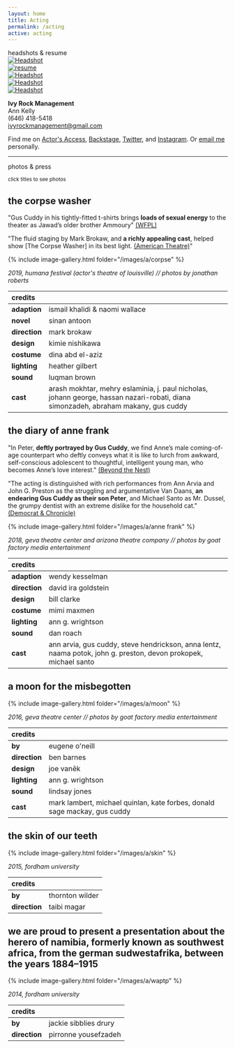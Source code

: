 ```yaml
---
layout: home
title: Acting
permalink: /acting
active: acting
---
```


<div id="intro" class="lh-title dib f1-ns f2-m f2">headshots <span class="i">&</span> resume</div>

<div class="cf mt4">
  <div class="fl w-100 w-50-ns">
  <a class="dim" href="/images/cuddy_headshot.jpg">
    <img src="/images/thumb/cuddy_headshot.jpg" alt="Headshot"/>
  </a>
  </div>
  <div class="fl w-100 w-50-ns">
  <a class="dim" href="/files/cuddy_resume.pdf"><img src="/images/cuddy_resume.jpg" alt="resume"/></a>
  </div>
</div>


<div class="cf">
  <div class="fl w-100 w-third-ns ph1-ns">
  <a class="dim" href="/images/cuddy_headshot1.jpg">
    <img src="/images/thumb/cuddy_headshot1.jpg" alt="Headshot"/>
  </a>
  </div>
  <div class="fl w-100 w-third-ns ph1-ns">
  <a class="dim" href="/images/cuddy_headshot2.jpg">
    <img src="/images/thumb/cuddy_headshot2.jpg" alt="Headshot"/>
  </a>
  </div>
  <div class="fl w-100 w-third-ns ph1-ns">
  <a class="dim" href="/images/cuddy_headshot3.jpg">
    <img src="/images/thumb/cuddy_headshot3.jpg" alt="Headshot"/>
  </a>
  </div>
</div>


**Ivy Rock Management** <br />
Ann Kelly <br />
(646) 418-5418 <br />
ivyrockmanagement@gmail.com

Find me on [Actor's Access](http://resumes.actorsaccess.com/guscuddy), [Backstage](http://backstage.com/u/guscuddy),  [Twitter](http://twitter.com/guscuddy), and [Instagram](http://instagram.com/guscuddy). Or [email me](mailto:gus.cuddy@gmail.com) personally.

---

<div id="intro" class="lh-title dib f1-ns f2-m f2">photos <span class="i">&</span> press</div>

<small class="i">click titles to see photos</small>

<h2 id="intro" class="f3 mt1"><a class="link pointer no-underline hover-red" id="show_corpse">the corpse washer</a></h2>
<div id="corpse">

"Gus Cuddy in his tightly-fitted t-shirts brings **loads of sexual energy** to the theater as Jawad’s older brother Ammoury" [(WFPL)](https://wfpl.org/review-periphery-narratives-take-center-stage-in-actors-corpse-washer/)

"The fluid staging by Mark Brokaw, and **a richly appealing cast**, helped show [The Corpse Washer] in its best light. [(American Theatre)](https://www.americantheatre.org/2019/04/28/humanas-changing-conversation-and-who-leads-it/)"


{% include image-gallery.html folder="/images/a/corpse" %}

<p><em>2019, humana festival (actor's theatre of louisville) // photos by jonathan roberts</em></p>

<table>
<colgroup>
<col style="text-align:left;"/>
<col style="text-align:left;"/>
</colgroup>

<thead>
<tr>
  <th style="text-align:left;">credits</th>
  <th style="text-align:left;"></th>
</tr>
</thead>

<tbody>
<tr>
  <td style="text-align:left;"><strong>adaption</strong></td>
  <td style="text-align:left;">ismail khalidi &amp; naomi wallace</td>
</tr>
<tr>
  <td style="text-align:left;"><strong>novel</strong></td>
  <td style="text-align:left;">sinan antoon</td>
</tr>
<tr>
  <td style="text-align:left;"><strong>direction</strong></td>
  <td style="text-align:left;">mark brokaw</td>
</tr>
<tr>
  <td style="text-align:left;"><strong>design</strong></td>
  <td style="text-align:left;">kimie nishikawa</td>
</tr>
<tr>
  <td style="text-align:left;"><strong>costume</strong></td>
  <td style="text-align:left;">dina abd el-aziz</td>
</tr>
<tr>
  <td style="text-align:left;"><strong>lighting</strong></td>
  <td style="text-align:left;">heather gilbert</td>
</tr>
<tr>
  <td style="text-align:left;"><strong>sound</strong></td>
  <td style="text-align:left;">luqman brown</td>
</tr>
<tr>
  <td style="text-align:left;"><strong>cast</strong></td>
  <td style="text-align:left;">arash mokhtar, mehry eslaminia, j. paul nicholas, johann george, hassan nazari-robati, diana simonzadeh, abraham makany, gus cuddy</td>
</tr>
</tbody>
</table>

</div>

<h2 id="intro" class="f3 mt4"><a class="link pointer no-underline hover-red" id="show_anne">the diary of anne frank</a></h2>
<div id="anne">

"In Peter, **deftly portrayed by Gus Cuddy**, we find Anne’s male coming-of-age counterpart who deftly conveys what it is like to lurch from awkward, self-conscious adolescent to thoughtful, intelligent young man, who becomes Anne’s love interest." [(Beyond the Nest)](https://rochester.beyondthenest.com/content/beyond-nests-review-gevas-diary-anne-frank)

"The acting is distinguished with rich performances from Ann Arvia and John G. Preston as the struggling and argumentative Van Daans, **an endearing Gus Cuddy as their son Peter**, and Michael Santo as Mr. Dussel, the grumpy dentist with an extreme dislike for the household cat." [(Democrat & Chronicle)](https://www.democratandchronicle.com/story/lifestyle/2018/02/20/stirring-hendrickson-performance-brings-anne-frank-new-heights/353717002/)


{% include image-gallery.html folder="/images/a/anne frank" %}

<p><em>2018, geva theatre center and arizona theatre company // photos by goat factory media entertainment</em></p>

<table>
<colgroup>
<col style="text-align:left;"/>
<col style="text-align:left;"/>
</colgroup>

<thead>
<tr>
  <th style="text-align:left;">credits</th>
  <th style="text-align:left;"></th>
</tr>
</thead>

<tbody>
<tr>
  <td style="text-align:left;"><strong>adaption</strong></td>
  <td style="text-align:left;">wendy kesselman</td>
</tr>
<tr>
  <td style="text-align:left;"><strong>direction</strong></td>
  <td style="text-align:left;">david ira goldstein</td>
</tr>
<tr>
  <td style="text-align:left;"><strong>design</strong></td>
  <td style="text-align:left;">bill clarke</td>
</tr>
<tr>
  <td style="text-align:left;"><strong>costume</strong></td>
  <td style="text-align:left;">mimi maxmen</td>
</tr>
<tr>
  <td style="text-align:left;"><strong>lighting</strong></td>
  <td style="text-align:left;">ann g. wrightson</td>
</tr>
<tr>
  <td style="text-align:left;"><strong>sound</strong></td>
  <td style="text-align:left;">dan roach</td>
</tr>
<tr>
  <td style="text-align:left;"><strong>cast</strong></td>
  <td style="text-align:left;">ann arvia, gus cuddy, steve hendrickson, anna lentz, naama potok, john g. preston, devon prokopek, michael santo</td>
</tr>
</tbody>
</table>
</div>

<h2 id="intro" class="f3 mt4"><a class="link pointer no-underline hover-red" id="show_moon">a moon for the misbegotten</a></h2>

<div id="moon">

{% include image-gallery.html folder="/images/a/moon" %}

<p><em>2016, geva theatre center // photos by goat factory media entertainment</em></p>

<table>
<colgroup>
<col style="text-align:left;"/>
<col style="text-align:left;"/>
</colgroup>

<thead>
<tr>
  <th style="text-align:left;">credits</th>
  <th style="text-align:left;"></th>
</tr>
</thead>

<tbody>
<tr>
  <td style="text-align:left;"><strong>by</strong></td>
  <td style="text-align:left;">eugene o'neill</td>
</tr>
<tr>
  <td style="text-align:left;"><strong>direction</strong></td>
  <td style="text-align:left;">ben barnes</td>
</tr>
<tr>
  <td style="text-align:left;"><strong>design</strong></td>
  <td style="text-align:left;">joe vaněk</td>
</tr>
<tr>
  <td style="text-align:left;"><strong>lighting</strong></td>
  <td style="text-align:left;">ann g. wrightson</td>
</tr>
<tr>
  <td style="text-align:left;"><strong>sound</strong></td>
  <td style="text-align:left;">lindsay jones</td>
</tr>
<tr>
  <td style="text-align:left;"><strong>cast</strong></td>
  <td style="text-align:left;">mark lambert, michael quinlan, kate forbes, donald sage mackay, gus cuddy</td>
</tr>
</tbody>
</table>

</div>


<h2 id="intro" class="f3 mt4"><a class="link pointer no-underline hover-red" id="show_skin">the skin of our teeth</a></h2>
<div id="skin">

{% include image-gallery.html folder="/images/a/skin" %}

<p><em>2015, fordham university</em></p>

<table>
<colgroup>
<col style="text-align:left;"/>
<col style="text-align:left;"/>
</colgroup>

<thead>
<tr>
  <th style="text-align:left;">credits</th>
  <th style="text-align:left;"></th>
</tr>
</thead>

<tbody>
<tr>
  <td style="text-align:left;"><strong>by</strong></td>
  <td style="text-align:left;">thornton wilder</td>
</tr>
<tr>
  <td style="text-align:left;"><strong>direction</strong></td>
  <td style="text-align:left;">taibi magar</td>
</tr>
</tbody>
</table>
</div>

<h2 id="intro" class="f3 mt4"><a class="link pointer no-underline hover-red" id="show_proud">we are proud to present a presentation about the herero of namibia, formerly known as southwest africa, from the german sudwestafrika, between the years 1884–1915</a></h2>

<div id="proud">

{% include image-gallery.html folder="/images/a/waptp" %}

<p><em>2014, fordham university</em></p>

<table>
<colgroup>
<col style="text-align:left;"/>
<col style="text-align:left;"/>
</colgroup>

<thead>
<tr>
  <th style="text-align:left;">credits</th>
  <th style="text-align:left;"></th>
</tr>
</thead>

<tbody>
<tr>
  <td style="text-align:left;"><strong>by</strong></td>
  <td style="text-align:left;">jackie sibblies drury</td>
</tr>
<tr>
  <td style="text-align:left;"><strong>direction</strong></td>
  <td style="text-align:left;">pirronne yousefzadeh</td>
</tr>
</tbody>
</table>


</div>

<script>
  $(document).ready(function(){
  $("#show_skin").click(function(){
    $("#skin").toggle();
  });
  $("#show_corpse").click(function(){
    $("#corpse").toggle();
  });
  $("#show_anne").click(function(){
    $("#anne").toggle();
  });
  $("#show_moon").click(function(){
    $("#moon").toggle();
  });
  $("#show_proud").click(function(){
    $("#proud").toggle();
  });
});
  </script>



